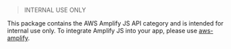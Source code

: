 > INTERNAL USE ONLY

This package contains the AWS Amplify JS API category and is intended for internal use only. To integrate Amplify JS into your app, please use [aws-amplify](https://www.npmjs.com/package/aws-amplify).
